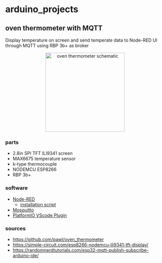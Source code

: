 # arduino_projects

## oven thermometer with MQTT ##

Display temperature on screen and send temperate data to Node-RED UI through MQTT using RBP 3b+ as broker
<p align="center">
    <img width="250" alt="oven thermometer schematic" src="https://github.com/LewkyB/arduino_stuff/blob/main/tft_lcd_esp8266/oven_thermometer_schematic.png">
</p>

### parts ###
  - 2.8in SPI TFT ILI9341 screen
  - MAX6675 temperature sensor 
  - k-type thermocouple
  - NODEMCU ESP8266
  - RBP 3b+

### software ### 
- [Node-RED](https://github.com/node-red/node-red) 
    - [installation script](https://github.com/node-red/linux-installers) 
- [Mosquitto](https://mosquitto.org/man/mosquitto-8.html)
- [PlatformIO VScode Plugin](https://platformio.org/)

### sources ###
  - https://github.com/pawl/oven_thermometer
  - https://simple-circuit.com/esp8266-nodemcu-ili9341-tft-display/
  - https://randomnerdtutorials.com/esp32-mqtt-publish-subscribe-arduino-ide/
